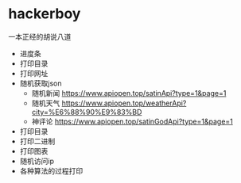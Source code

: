 # hackerboy
一本正经的胡说八道

* 进度条
* 打印目录
* 打印网址
* 随机获取json
  * 随机新闻 https://www.apiopen.top/satinApi?type=1&page=1
  * 随机天气 https://www.apiopen.top/weatherApi?city=%E6%88%90%E9%83%BD
  * 神评论 https://www.apiopen.top/satinGodApi?type=1&page=1
* 打印目录
* 打印二进制
* 打印图表
* 随机访问ip
* 各种算法的过程打印
